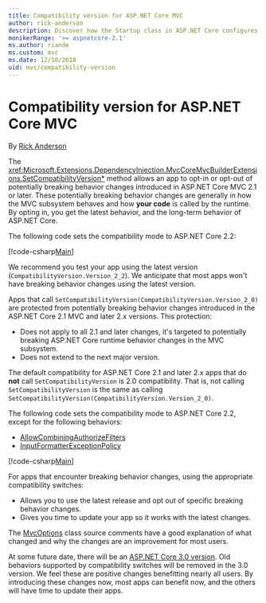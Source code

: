 ```yaml
---
title: Compatibility version for ASP.NET Core MVC
author: rick-anderson
description: Discover how the Startup class in ASP.NET Core configures services and the app's request pipeline.
monikerRange: '>= aspnetcore-2.1'
ms.author: riande
ms.custom: mvc
ms.date: 12/10/2018
uid: mvc/compatibility-version
---
```

# Compatibility version for ASP.NET Core MVC

By [Rick Anderson](https://twitter.com/RickAndMSFT)

The <xref:Microsoft.Extensions.DependencyInjection.MvcCoreMvcBuilderExtensions.SetCompatibilityVersion*> method allows an app to opt-in or opt-out of potentially breaking behavior changes introduced in ASP.NET Core MVC 2.1 or later. These potentially breaking behavior changes are generally in how the MVC subsystem behaves and how **your code** is called by the runtime. By opting in, you get the latest behavior, and the long-term behavior of ASP.NET Core.

The following code sets the compatibility mode to ASP.NET Core 2.2:

[!code-csharp[Main](compatibility-version/samples/2.x/CompatibilityVersionSample/Startup.cs?name=snippet1)]

We recommend you test your app using the latest version (`CompatibilityVersion.Version_2_2`). We anticipate that most apps won't have breaking behavior changes using the latest version.

Apps that call `SetCompatibilityVersion(CompatibilityVersion.Version_2_0)` are protected from potentially breaking behavior changes introduced in the ASP.NET Core 2.1 MVC and later 2.x versions. This protection:

* Does not apply to all 2.1 and later changes, it's targeted to potentially breaking ASP.NET Core runtime behavior changes in the MVC subsystem.
* Does not extend to the next major version.

The default compatibility for ASP.NET Core 2.1 and later 2.x apps that do **not** call `SetCompatibilityVersion` is 2.0 compatibility. That is, not calling `SetCompatibilityVersion` is the same as calling `SetCompatibilityVersion(CompatibilityVersion.Version_2_0)`.

The following code sets the compatibility mode to ASP.NET Core 2.2, except for the following behaviors:

* [AllowCombiningAuthorizeFilters](https://github.com/aspnet/Mvc/blob/master/src/Microsoft.AspNetCore.Mvc.Core/MvcOptions.cs)
* [InputFormatterExceptionPolicy](https://github.com/aspnet/Mvc/blob/master/src/Microsoft.AspNetCore.Mvc.Core/MvcOptions.cs)

[!code-csharp[Main](compatibility-version/samples/2.x/CompatibilityVersionSample/Startup2.cs?name=snippet1)]

For apps that encounter breaking behavior changes, using the appropriate compatibility switches:

* Allows you to use the latest release and opt out of specific breaking behavior changes.
* Gives you time to update your app so it works with the latest changes.

The [MvcOptions](https://github.com/aspnet/Mvc/blob/master/src/Microsoft.AspNetCore.Mvc.Core/MvcOptions.cs) class source comments have a good explanation of what changed and why the changes are an improvement for most users.

At some future date, there will be an [ASP.NET Core 3.0 version](https://github.com/aspnet/Home/wiki/Roadmap). Old behaviors supported by compatibility switches will be removed in the 3.0 version. We feel these are positive changes benefitting nearly all users. By introducing these changes now, most apps can benefit now, and the others will have time to update their apps.

